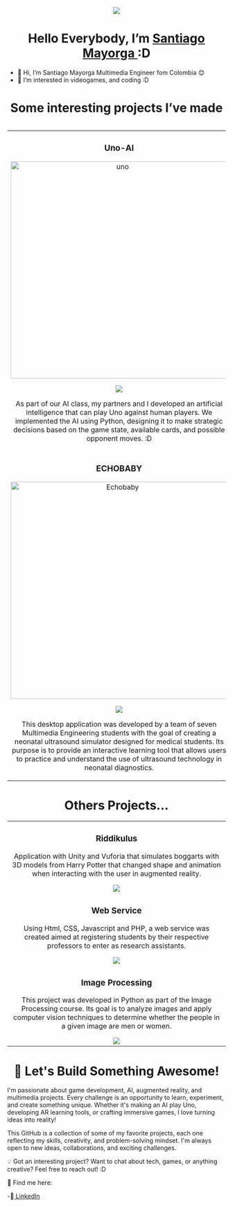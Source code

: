 
<div align= "center"> 
<img src="https://i.imgur.com/wmYHq1n.png">
<h1>Hello Everybody, I’m <a href="https://www.linkedin.com/in/santiago-mayorga-a333a02b2/"> Santiago Mayorga </a> :D</h1>
</div>  

- 👋 Hi, I’m Santiago Mayorga Multimedia Engineer fom Colombia 😊
- 👀 I’m interested in videogames, and coding :D
<div>
<h1 align= "center"> Some interesting projects I’ve made</h1>
<table>
<table>
    <tr>
        <td align ="center"  width=50%>
         <h3 > Uno-AI </h3>   
         <img src="https://i.imgur.com/ZQPoW5s.png" alt="uno" width= 500px>
          <p></p>
          <a href= "https://github.com/Nigolukas/UNO_IA">
          <img src="https://img.shields.io/badge/GitHub-356ADE?style=for-the-badge&logo=GitHub&logoColor=black">
          </a>    
          <p> As part of our AI class, my partners and I developed an artificial intelligence that can play Uno against human players. We implemented the AI using Python, designing it to make strategic decisions based on the game state, available cards, and possible opponent moves. :D</p>
        </td>
        <td align= "center"  width=50%>
        <h3> MURA </h3>   
         <img src="https://i.imgur.com/r74ey6E.png" alt="mura" width=250px >
          <p></p>
          <a href= "https://github.com/SantiMayo09/Mura">
          <img src="https://img.shields.io/badge/GitHub-356ADE?style=for-the-badge&logo=GitHub&logoColor=black">
          </a>    
        <p>Mura is a mobile application developed in Unity with the goal of teaching the fundamentals of mechanical physics using Augmented Reality (AR). Designed following the ADDIE methodology, the app provides an interactive and effective learning experience for students who want to understand physics concepts in a visual and practical way.</p>
        </td>
    </tr>
    <tr>
        <td align= "center" width=50%>
        <h3> ECHOBABY </h3>   
         <img src="https://i.imgur.com/LqyqTcv.png" alt="Echobaby" width=500px >
          <p></p>
          <a href= "https://github.com/SantiMayo09/EchoBaby">
          <img src="https://img.shields.io/badge/GitHub-356ADE?style=for-the-badge&logo=GitHub&logoColor=black">
          </a>    
        <p>This desktop application was developed by a team of seven Multimedia Engineering students with the goal of creating a neonatal ultrasound simulator designed for medical students. Its purpose is to provide an interactive learning tool that allows users to practice and understand the use of ultrasound technology in neonatal diagnostics. </p>    
        </td>
        <td align= "center" width=50%>
        <h3> MythHunter </h3>   
         <img src="https://i.imgur.com/filS6iB.jpeg" alt="mythhunter" width=400px >
          <p></p>
          <a href= "https://nigolukas.itch.io/myth-hunter">
          <img src="https://img.shields.io/badge/itch.io-ff6961?style=for-the-badge&logo=itch.io&logoColor=black">
          </a>    
        <p>Set in rural Colombia during the 19XXs, the game immerses us in the adventures of Baudilio, an intrepid bounty hunter seeking fame and fortune. Hired across the country to confront the mythical creatures terrorizing the region, Baudilio embarks on a journey filled with dangers and mysteries. However, as he progresses in his mission, he will uncover a far more sinister truth: the real enemy poses a threat not only to the mythical beings but also to Mother Nature herself.</p>    
        </td>  
        </td>
    </tr>
</table>
</div>
<div>
  <h1 align="center"> Others Projects...</h1>
<table>
  <tr>
    <td align ="center"  width=50%>
      <h3> Riddikulus</h3>
      <p> Application with Unity and Vuforia that simulates boggarts with 3D models from Harry Potter that changed shape and animation when interacting with the user in augmented reality.</p>
      <a href= "https://github.com/Nigolukas/Riddikulus">
          <img src="https://img.shields.io/badge/GitHub-356ADE?style=for-the-badge&logo=GitHub&logoColor=black">
      </a>
  </tr>
    <tr>
    <td align ="center"  width=50%>
      <h3> Web Service</h3>
      <p> Using Html, CSS, Javascript and PHP, a web service was created aimed at registering students by their respective professors to enter as research assistants.</p>
      <a href= "https://github.com/SantiMayo09/ServicioWeb">
          <img src="https://img.shields.io/badge/GitHub-356ADE?style=for-the-badge&logo=GitHub&logoColor=black">
      </a>
  </tr>
    </tr>
    <tr>
    <td align ="center"  width=50%>
      <h3> Image Processing</h3>
      <p>This project was developed in Python as part of the Image Processing course. Its goal is to analyze images and apply computer vision techniques to determine whether the people in a given image are men or women.</p>
      <a href= "https://github.com/SantiMayo09/Procesamiento-de-Imagenes">
          <img src="https://img.shields.io/badge/GitHub-356ADE?style=for-the-badge&logo=GitHub&logoColor=black">
      </a>
  </tr>
</table>  
</div>
<div>
<h1 align="center">🚀 Let's Build Something Awesome!</h1>
 <p>I'm passionate about game development, AI, augmented reality, and multimedia projects. Every challenge is an opportunity to learn, experiment, and create something unique. Whether it's making an AI play Uno, developing AR learning tools, or crafting immersive games, I love turning ideas into reality!

This GitHub is a collection of some of my favorite projects, each one reflecting my skills, creativity, and problem-solving mindset. I'm always open to new ideas, collaborations, and exciting challenges.

💡 Got an interesting project? Want to chat about tech, games, or anything creative? Feel free to reach out! :D </p> 
</div>
📌 Find me here:

-🔗<a href= "https://www.linkedin.com/in/santiago-mayorga-a333a02b2/"> LinkedIn </a>  


<!---
SantiMayo09/SantiMayo09 is a ✨ special ✨ repository because its `README.md` (this file) appears on your GitHub profile.
You can click the Preview link to take a look at your changes.
--->
